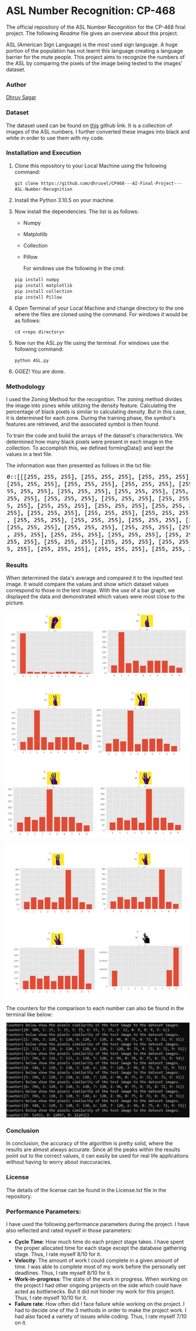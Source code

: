 # ASL Number Recognition: CP-468

The official repository of the ASL Number Recognition for the CP-468 final project. The following *Readme* file gives an overview about this project.

ASL (American Sign Language) is the most used sign language. A huge portion of the population has not learnt this language creating a language barrier for the mute people. This project aims to  recognize the numbers of the ASL by comparing the pixels of the image being tested to the images’ dataset.



### Author

[Dhruv Sagar](https://github.com/dhruvel)



### Dataset

The dataset used can be found on [this](https://github.com/ardamavi/Sign-Language-Digits-Dataset) github link. It is a collection of images of the ASL numbers. I further converted these images into black and white in order to use them with my code.

### Installation and Execution

1. Clone this repository to your Local Machine using the following command:

   ```
   git clone https://github.com/dhruvel/CP468---AI-Final-Project---ASL-Number-Recognition
   ```

2. Install the Python 3.10.5 on your machine.

3. Now install the dependencies. The list is as follows:

   - Numpy

   - Matplotlib

   - Collection

   - Pillow

     For windows use the following in the cmd:

   ```
   pip install numpy
   pip install matplotlib
   pip install collection
   pip install Pillow
   ```

4. Open Terminal of your Local Machine and change directory to the one where the files are cloned using the command. For windows it would be as follows:

   ```
   cd <repo directory>
   ```

5. Now run the ASL.py file using the terminal. For windows use the following command:

   ```
   python ASL.py
   ```

6. GGEZ! You are done. 



### Methodology

I used the Zoning Method for the recognition. The zoning method divides the image into zones while utilizing the density feature. Calculating the percentage of black pixels is similar to calculating density. But in this case, it is determined for each zone. During the training phase, the symbol's features are retrieved, and the associated symbol is then found.

To train the code and build the arrays of the dataset's characteristics. We determined how many black pixels were present in each image in the collection. To accomplish this, we defined formingData() and kept the values in a text file.

The information was then presented as follows in the txt file:

![Results 4](tests/4.png)



### Results

When determined the data's average and compared it to the inputted test image. It would 
compare the values and show which dataset values correspond to those in the test image. With the use of a bar graph, we displayed the data and demonstrated which values were most close to the picture. 

![Results 1](tests/1.png)

![Results 2](tests/2.png)

The counters for the comparison to each number can also be found in the terminal like below: 

![Results 3](tests/3.png)



### Conclusion

In conclusion, the accuracy of the algorithm is pretty solid, where the results are almost always accurate. Since all the peaks within the results point out to the correct values, it can easily be used for real life applications without having to worry about inaccuracies. 



### License

The details of the license can be found in the License.txt file in the repository.



### Performance Parameters:

I have used the following performance parameters during the project. I have also reflected and rated myself in those parameters: 

- **Cycle Time**: How much time do each project stage takes.
  I have spent the proper allocated time for each stage except the database gathering stage. Thus, I rate myself 8/10 for it.
- **Velocity**: The amount of work I could complete in a given amount of time.
  I was able to complete most of my work before the personally set deadlines. Thus, I rate myself 8/10 for it.
- **Work-in-progress**: The state of the work in progress.
  When working on the project I had other ongoing projects on the side which could have acted as bottlenecks. But it did not hinder my work for this project. Thus, I rate myself 10/10 for it.
- **Failure rate**: How often did I face failure while working on the project.
  I had to decide one of the 3 methods in order to make the project work. I had also faced a variety of issues while coding. Thus, I rate myself 7/10 on it.